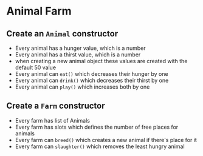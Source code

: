 # Animal Farm

## Create an `Animal` constructor
 - Every animal has a hunger value, which is a number
 - Every animal has a thirst value, which is a number
 - when creating a new animal object these values are created with the default 50 value
 - Every animal can `eat()` which decreases their hunger by one
 - Every animal can `drink()` which decreases their thirst by one
 - Every animal can `play()` which increases both by one

## Create a `Farm` constructor
 - Every farm has list of Animals
 - Every farm has slots which defines the number of free places for animals
 - Every farm can `breed()` which creates a new animal if there's place for it
 - Every farm can `slaughter()` which removes the least hungry animal
